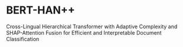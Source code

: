 # BERT-HAN++

Cross-Lingual Hierarchical Transformer with Adaptive Complexity and SHAP-Attention Fusion for Efficient and Interpretable Document Classification
